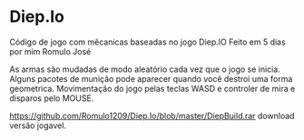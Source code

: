 # Diep.Io
Código de jogo com mêcanicas baseadas no jogo Diep.IO
Feito em 5 dias por mim Romulo José

As armas são mudadas de modo aleatório cada vez que o jogo se inicia.
Alguns pacotes de munição pode aparecer quando você destroi uma forma geometrica.
Movimentação do jogo pelas teclas WASD e controler de mira e disparos pelo MOUSE.

https://github.com/Romulo1209/Diep.Io/blob/master/DiepBuild.rar download versão jogavel.
